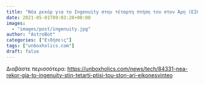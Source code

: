 ```yaml
---
title: "Νέα ρεκόρ για το Ingenuity στην τέταρτη πτήση του στον Άρη (ΕΙΚΟΝΕΣ+ΒΙΝΤΕΟ)"
date: 2021-05-01T09:03:28+00:00
images:
  - "images/post/ingenuity.jpg"
author: "AstroBot"
categories: ["Ειδήσεις"]
tags: ["unboxholics.com"]
draft: false
---
```




Διαβάστε περισσότερα: https://unboxholics.com/news/tech/84331-nea-rekor-gia-to-ingenuity-stin-tetarti-ptisi-tou-ston-ari-eikonesvinteo
